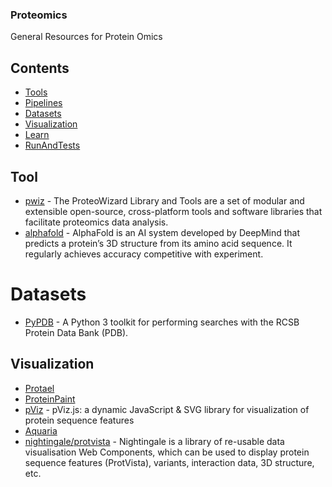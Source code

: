 ### **Proteomics**
General Resources for Protein Omics

## Contents
- [Tools](#Tools)
- [Pipelines](#Pipelines)
- [Datasets](#Datasets)
- [Visualization](#Visualization)
- [Learn](#Learn)
- [RunAndTests](#RunAndTests)
## Tool
- [pwiz](https://github.com/ProteoWizard/pwiz) - The ProteoWizard Library and Tools are a set of modular and extensible open-source, cross-platform tools and software libraries that facilitate proteomics data analysis.
- [alphafold](https://github.com/deepmind/alphafold) - AlphaFold is an AI system developed by DeepMind that predicts a protein’s 3D structure from its amino acid sequence. It regularly achieves accuracy competitive with experiment.

# Datasets
- [PyPDB](https://github.com/williamgilpin/pypdb) - A Python 3 toolkit for performing searches with the RCSB Protein Data Bank (PDB). 

## Visualization
- [Protael](http://sanshu.github.io/protaelweb/)
- [ProteinPaint](https://pecan.stjude.cloud/proteinpaint)
- [pViz](https://github.com/Genentech/pviz) - pViz.js: a dynamic JavaScript & SVG library for visualization of protein sequence features
- [Aquaria](http://aquaria.ws/Q9HD67/5i0i/A)
- [nightingale/protvista](https://ebi-webcomponents.github.io/nightingale/#/msa) - Nightingale is a library of re-usable data visualisation Web Components, which can be used to display protein sequence features (ProtVista), variants, interaction data, 3D structure, etc.